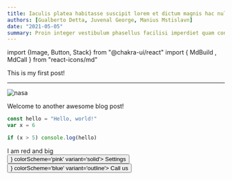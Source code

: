 ```yaml
---
title: Iaculis platea habitasse suscipit lorem et dictum magnis hac nullam
authors: [Gualberto Detta, Juvenal George, Manius Mstislavn]
date: "2021-05-05"
summary: Proin integer vestibulum phasellus facilisi imperdiet quam conubia blandit dapibus!
---
```


import {Image, Button, Stack} from "@chakra-ui/react"
import { MdBuild , MdCall } from "react-icons/md"

This is my first post!

<hr />

<Image
borderRadius='full'
boxSize='150px'
src="https://www.nasa.gov/sites/default/files/1-bluemarble_west.jpg"
alt="nasa"
/>

Welcome to another awesome blog post!

```js
const hello = "Hello, world!"
var x = 6

if (x > 5) console.log(hello)
```

<div style={{ color: 'red', fontSize: '30px' }}>I am red and big</div>

<Stack direction='row' spacing={4}>
  <Button leftIcon={<MdBuild />} colorScheme='pink' variant='solid'>
    Settings
  </Button>
  <Button rightIcon={<MdCall />} colorScheme='blue' variant='outline'>
    Call us
  </Button>
</Stack>
